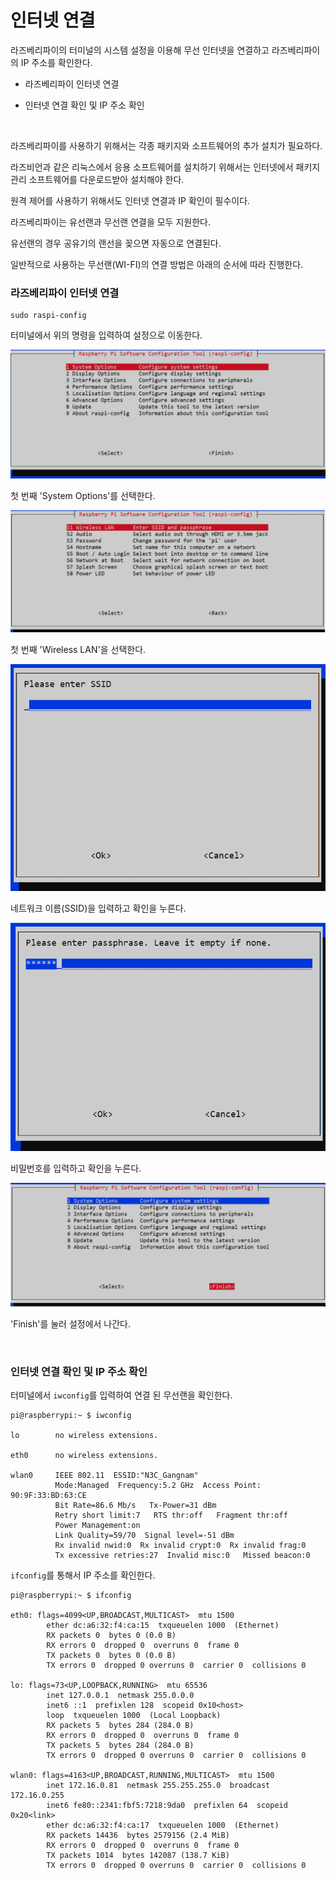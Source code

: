 # 인터넷 연결

라즈베리파이의 터미널의 시스템 설정을 이용해 무선 인터넷을 연결하고 라즈베리파이의 IP 주소를 확인한다.

+ 라즈베리파이 인터넷 연결

+ 인터넷 연결 확인 및 IP 주소 확인

<br>

라즈베리파이를 사용하기 위해서는 각종 패키지와 소프트웨어의 추가 설치가 필요하다. 

라즈비언과 같은 리눅스에서 응용 소프트웨어를 설치하기 위해서는 인터넷에서 패키지 관리 소프트웨어를 다운로드받아 설치해야 한다. 

원격 제어를 사용하기 위해서도 인터넷 연결과 IP 확인이 필수이다. 

라즈베리파이는 유선랜과 무선랜 연결을 모두 지원한다. 

유선랜의 경우 공유기의 랜선을 꽂으면 자동으로 연결된다. 

일반적으로 사용하는 무선랜(WI-FI)의 연결 방법은 아래의 순서에 따라 진행한다. 

### 라즈베리파이 인터넷 연결

```
sudo raspi-config
```

터미널에서 위의 명령을 입력하여 설정으로 이동한다. 

![wi2](Image/wi2.png)

첫 번째 'System Options'를 선택한다. 

![wi3](Image/wi3.png)

첫 번째 'Wireless LAN'을 선택한다.  

![wi4](Image/wi4.png)

네트워크 이름(SSID)을 입력하고 확인을 누른다. 

![wi5](Image/wi5.png)

비밀번호를 입력하고 확인을 누른다. 

![wi6](Image/wi6.png)

'Finish'를 눌러 설정에서 나간다. 

<br>

### 인터넷 연결 확인 및 IP 주소 확인

터미널에서 `iwconfig`를 입력하여 연결 된 무선랜을 확인한다. 

```
pi@raspberrypi:~ $ iwconfig

lo        no wireless extensions.

eth0      no wireless extensions.

wlan0     IEEE 802.11  ESSID:"N3C_Gangnam"
          Mode:Managed  Frequency:5.2 GHz  Access Point: 90:9F:33:BD:63:CE
          Bit Rate=86.6 Mb/s   Tx-Power=31 dBm
          Retry short limit:7   RTS thr:off   Fragment thr:off
          Power Management:on
          Link Quality=59/70  Signal level=-51 dBm
          Rx invalid nwid:0  Rx invalid crypt:0  Rx invalid frag:0
          Tx excessive retries:27  Invalid misc:0   Missed beacon:0
```

`ifconfig`를 통해서 IP 주소를 확인한다. 

```
pi@raspberrypi:~ $ ifconfig

eth0: flags=4099<UP,BROADCAST,MULTICAST>  mtu 1500
        ether dc:a6:32:f4:ca:15  txqueuelen 1000  (Ethernet)
        RX packets 0  bytes 0 (0.0 B)
        RX errors 0  dropped 0  overruns 0  frame 0
        TX packets 0  bytes 0 (0.0 B)
        TX errors 0  dropped 0 overruns 0  carrier 0  collisions 0

lo: flags=73<UP,LOOPBACK,RUNNING>  mtu 65536
        inet 127.0.0.1  netmask 255.0.0.0
        inet6 ::1  prefixlen 128  scopeid 0x10<host>
        loop  txqueuelen 1000  (Local Loopback)
        RX packets 5  bytes 284 (284.0 B)
        RX errors 0  dropped 0  overruns 0  frame 0
        TX packets 5  bytes 284 (284.0 B)
        TX errors 0  dropped 0 overruns 0  carrier 0  collisions 0

wlan0: flags=4163<UP,BROADCAST,RUNNING,MULTICAST>  mtu 1500
        inet 172.16.0.81  netmask 255.255.255.0  broadcast 172.16.0.255
        inet6 fe80::2341:fbf5:7218:9da0  prefixlen 64  scopeid 0x20<link>
        ether dc:a6:32:f4:ca:17  txqueuelen 1000  (Ethernet)
        RX packets 14436  bytes 2579156 (2.4 MiB)
        RX errors 0  dropped 0  overruns 0  frame 0
        TX packets 1014  bytes 142087 (138.7 KiB)
        TX errors 0  dropped 0 overruns 0  carrier 0  collisions 0
```
